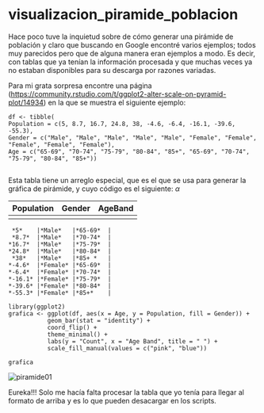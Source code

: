 
# visualizacion_piramide_poblacion
Hace poco tuve la inquietud sobre de cómo generar una pirámide de población y claro que buscando en Google encontré varios ejemplos; todos muy parecidos pero que de alguna manera eran ejemplos a modo. Es decir, con tablas que ya tenían la información procesada y que muchas veces ya no estaban disponibles para su descarga por razones variadas.

Para mi grata sorpresa encontre una página (https://community.rstudio.com/t/ggplot2-alter-scale-on-pyramid-plot/14934) en la que se muestra el siguiente ejemplo:

 ```{r setup,echo=T}
df <- tibble(
 Population = c(5, 8.7, 16.7, 24.8, 38, -4.6, -6.4, -16.1, -39.6, -55.3),
 Gender = c("Male", "Male", "Male", "Male", "Male", "Female", "Female", "Female", "Female", "Female"),
 Age = c("65-69", "70-74", "75-79", "80-84", "85+", "65-69", "70-74", "75-79", "80-84", "85+"))
  
```

Esta tabla tiene un arreglo especial, que es el que se usa para generar la gráfica de pirámide, y cuyo código es el siguiente:  $\alpha$

**Population** | **Gender** | **AgeBand**|
---------------|------------|------------|
*<dbl>* | *<chr>* |*<chr>*
 

 
     *5*    |*Male*   |*65-69*  |
     *8.7*  |*Male*   |*70-74*  | 
    *16.7*  |*Male*   |*75-79*  |
    *24.8*  |*Male*   |*80-84*  |
     *38*   |*Male*   |*85+ *   |
    *-4.6*  |*Female* |*65-69*  |
    *-6.4*  |*Female* |*70-74*  |
    *-16.1* |*Female* |*75-79*  |
    *-39.6* |*Female* |*80-84*  |
    *-55.3* |*Female* |*85+*    |


 ```{r setup,echo=T}
library(ggplot2)  
grafica <- ggplot(df, aes(x = Age, y = Population, fill = Gender)) +
            geom_bar(stat = "identity") +
            coord_flip() +
            theme_minimal() +
            labs(y = "Count", x = "Age Band", title = " ") +
            scale_fill_manual(values = c("pink", "blue"))

grafica
```
 
![piramide01](https://user-images.githubusercontent.com/65984679/114253465-f2459c80-996f-11eb-85b8-abca629029b2.jpeg)

 
Eureka!!! Solo me hacía falta procesar la tabla que yo tenía para llegar al formato de arriba y es lo que pueden desacargar en los scripts.
